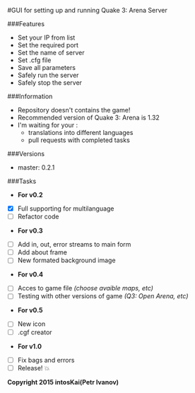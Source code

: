 #GUI for setting up and running Quake 3: Arena Server

###Features

- Set your IP from list
- Set the required port
- Set the name of server
- Set .cfg file
- Save all parameters
- Safely run the server
- Safely stop the server

###Information

- Repository doesn't contains the game!
- Recommended version of Quake 3: Arena is 1.32
- I'm waiting for your :
	- translations into different languages
	- pull requests with completed tasks

###Versions

- master: 0.2.1

###Tasks

* __For v0.2__

- [x] Full supporting for multilanguage
- [ ] Refactor code

* __For v0.3__

- [ ] Add in, out, error streams to main form
- [ ] Add about frame
- [ ] New formated background image

* __For v0.4__

- [ ] Acces to game file _(choose avaible maps, etc)_
- [ ] Testing with other versions of game _(Q3: Open Arena, etc)_

* __For v0.5__

- [ ] New icon
- [ ] .cgf creator

* __For v1.0__

- [ ] Fix bags and errors
- [ ] Release! :boom:

**Copyright 2015 intosKai(Petr Ivanov)**
